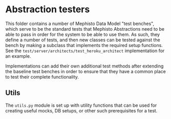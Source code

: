<!---
  Copyright (c) Meta Platforms and its affiliates.
  This source code is licensed under the MIT license found in the
  LICENSE file in the root directory of this source tree.
-->

# Abstraction testers
This folder contains a number of Mephisto Data Model "test benches", which serve to be the standard tests that Mephisto Abstractions need to be able to pass in order for the system to be able to use them. As such, they define a number of tests, and then new classes can be tested against the bench by making a subclass that implements the required setup functions. See the `test/server/architects/test_heroku_architect` implementation for an example.

Implementations can add their own additional test methods after extending the baseline test benches in order to ensure that they have a common place to test their complete functionality.

## Utils
The `utils.py` module is set up with utility functions that can be used for creating useful mocks, DB setups, or other such prerequisites for a test.
